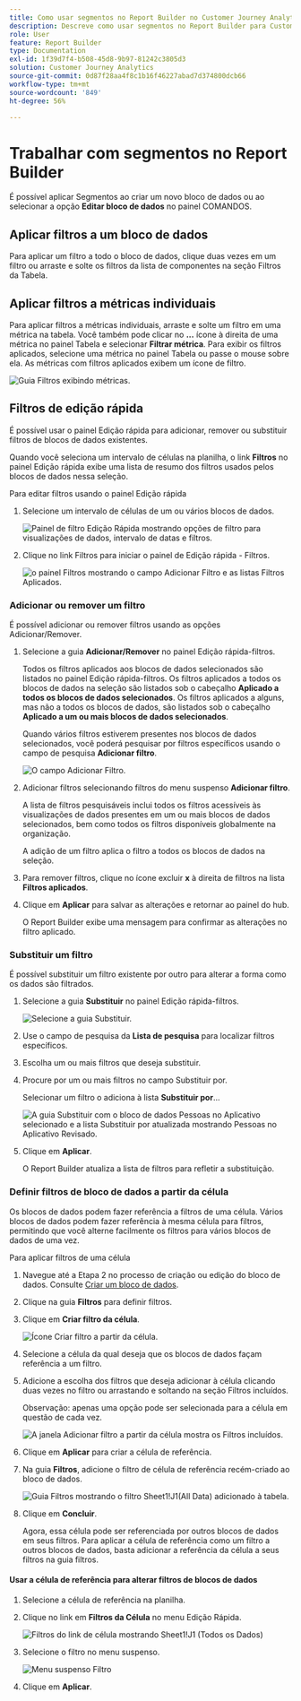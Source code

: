 ```yaml
---
title: Como usar segmentos no Report Builder no Customer Journey Analytics
description: Descreve como usar segmentos no Report Builder para Customer Journey Analytics
role: User
feature: Report Builder
type: Documentation
exl-id: 1f39d7f4-b508-45d8-9b97-81242c3805d3
solution: Customer Journey Analytics
source-git-commit: 0d87f28aa4f8c1b16f46227abad7d374800dcb66
workflow-type: tm+mt
source-wordcount: '849'
ht-degree: 56%

---
```


# Trabalhar com segmentos no Report Builder

É possível aplicar Segmentos ao criar um novo bloco de dados ou ao selecionar a opção **Editar bloco de dados** no painel COMANDOS.

## Aplicar filtros a um bloco de dados

Para aplicar um filtro a todo o bloco de dados, clique duas vezes em um filtro ou arraste e solte os filtros da lista de componentes na seção Filtros da Tabela.

## Aplicar filtros a métricas individuais

Para aplicar filtros a métricas individuais, arraste e solte um filtro em uma métrica na tabela. Você também pode clicar no **...** ícone à direita de uma métrica no painel Tabela e selecionar **Filtrar métrica**. Para exibir os filtros aplicados, selecione uma métrica no painel Tabela ou passe o mouse sobre ela. As métricas com filtros aplicados exibem um ícone de filtro.

![Guia Filtros exibindo métricas.](./assets/filter_by.png)

## Filtros de edição rápida

É possível usar o painel Edição rápida para adicionar, remover ou substituir filtros de blocos de dados existentes.

Quando você seleciona um intervalo de células na planilha, o link **Filtros** no painel Edição rápida exibe uma lista de resumo dos filtros usados pelos blocos de dados nessa seleção.

Para editar filtros usando o painel Edição rápida

1. Selecione um intervalo de células de um ou vários blocos de dados.

   ![Painel de filtro Edição Rápida mostrando opções de filtro para visualizações de dados, intervalo de datas e filtros.](./assets/select_multiple_dbs.png)

1. Clique no link Filtros para iniciar o painel de Edição rápida - Filtros.

   ![o painel Filtros mostrando o campo Adicionar Filtro e as listas Filtros Aplicados.](./assets/quick_edit_filters.png)

### Adicionar ou remover um filtro

É possível adicionar ou remover filtros usando as opções Adicionar/Remover.

1. Selecione a guia **Adicionar/Remover** no painel Edição rápida-filtros.

   Todos os filtros aplicados aos blocos de dados selecionados são listados no painel Edição rápida-filtros. Os filtros aplicados a todos os blocos de dados na seleção são listados sob o cabeçalho **Aplicado a todos os blocos de dados selecionados**. Os filtros aplicados a alguns, mas não a todos os blocos de dados, são listados sob o cabeçalho **Aplicado a um ou mais blocos de dados selecionados**.

   Quando vários filtros estiverem presentes nos blocos de dados selecionados, você poderá pesquisar por filtros específicos usando o campo de pesquisa **Adicionar filtro**.

   ![O campo Adicionar Filtro.](./assets/add_filter.png)

1. Adicionar filtros selecionando filtros do menu suspenso **Adicionar filtro**.

   A lista de filtros pesquisáveis inclui todos os filtros acessíveis às visualizações de dados presentes em um ou mais blocos de dados selecionados, bem como todos os filtros disponíveis globalmente na organização.

   A adição de um filtro aplica o filtro a todos os blocos de dados na seleção.

1. Para remover filtros, clique no ícone excluir **x** à direita de filtros na lista **Filtros aplicados**.

1. Clique em **Aplicar** para salvar as alterações e retornar ao painel do hub.

   O Report Builder exibe uma mensagem para confirmar as alterações no filtro aplicado.

### Substituir um filtro

É possível substituir um filtro existente por outro para alterar a forma como os dados são filtrados.

1. Selecione a guia **Substituir** no painel Edição rápida-filtros.

   ![Selecione a guia Substituir.](./assets/replace_filter.png)

1. Use o campo de pesquisa da **Lista de pesquisa** para localizar filtros específicos.

1. Escolha um ou mais filtros que deseja substituir.

1. Procure por um ou mais filtros no campo Substituir por.

   Selecionar um filtro o adiciona à lista **Substituir por**...

   ![A guia Substituir com o bloco de dados Pessoas no Aplicativo selecionado e a lista Substituir por atualizada mostrando Pessoas no Aplicativo Revisado.](./assets/replace_screen_new.png)

1. Clique em **Aplicar**.

   O Report Builder atualiza a lista de filtros para refletir a substituição.

### Definir filtros de bloco de dados a partir da célula

Os blocos de dados podem fazer referência a filtros de uma célula. Vários blocos de dados podem fazer referência à mesma célula para filtros, permitindo que você alterne facilmente os filtros para vários blocos de dados de uma vez.

Para aplicar filtros de uma célula

1. Navegue até a Etapa 2 no processo de criação ou edição do bloco de dados. Consulte [Criar um bloco de dados](./create-a-data-block.md).
1. Clique na guia **Filtros** para definir filtros.
1. Clique em **Criar filtro da célula**.

   ![Ícone Criar filtro a partir da célula.](./assets/create-filter-from-cell.png)

1. Selecione a célula da qual deseja que os blocos de dados façam referência a um filtro.

1. Adicione a escolha dos filtros que deseja adicionar à célula clicando duas vezes no filtro ou arrastando e soltando na seção Filtros incluídos.

   Observação: apenas uma opção pode ser selecionada para a célula em questão de cada vez.

   ![A janela Adicionar filtro a partir da célula mostra os Filtros incluídos.](./assets/select-filters.png)

1. Clique em **Aplicar** para criar a célula de referência.

1. Na guia **Filtros**, adicione o filtro de célula de referência recém-criado ao bloco de dados.

   ![Guia Filtros mostrando o filtro Sheet1!J1(All Data) adicionado à tabela.](./assets/reference-cell-filter.png)

1. Clique em **Concluir**.

   Agora, essa célula pode ser referenciada por outros blocos de dados em seus filtros. Para aplicar a célula de referência como um filtro a outros blocos de dados, basta adicionar a referência da célula a seus filtros na guia filtros.

#### Usar a célula de referência para alterar filtros de blocos de dados

1. Selecione a célula de referência na planilha.

1. Clique no link em **Filtros da Célula** no menu Edição Rápida.

   ![Filtros do link de célula mostrando Sheet1!J1 (Todos os Dados)](./assets/filters-from-cell-link.png)

1. Selecione o filtro no menu suspenso.

   ![Menu suspenso Filtro](./assets/filter-drop-down.png)

1. Clique em **Aplicar**.
